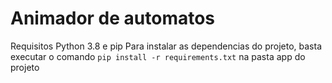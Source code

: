 # Animador de automatos

Requisitos Python 3.8 e pip
Para instalar as dependencias do projeto, basta executar o comando ```pip install -r requirements.txt``` na pasta app do projeto
